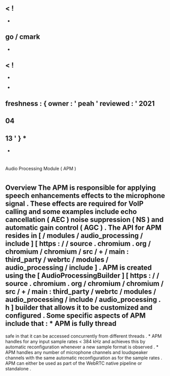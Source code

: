 <
!
-
-
go
/
cmark
-
-
>
<
!
-
-
*
freshness
:
{
owner
:
'
peah
'
reviewed
:
'
2021
-
04
-
13
'
}
*
-
-
>
#
Audio
Processing
Module
(
APM
)
#
#
Overview
The
APM
is
responsible
for
applying
speech
enhancements
effects
to
the
microphone
signal
.
These
effects
are
required
for
VoIP
calling
and
some
examples
include
echo
cancellation
(
AEC
)
noise
suppression
(
NS
)
and
automatic
gain
control
(
AGC
)
.
The
API
for
APM
resides
in
[
/
modules
/
audio_processing
/
include
]
[
https
:
/
/
source
.
chromium
.
org
/
chromium
/
chromium
/
src
/
+
/
main
:
third_party
/
webrtc
/
modules
/
audio_processing
/
include
]
.
APM
is
created
using
the
[
AudioProcessingBuilder
]
[
https
:
/
/
source
.
chromium
.
org
/
chromium
/
chromium
/
src
/
+
/
main
:
third_party
/
webrtc
/
modules
/
audio_processing
/
include
/
audio_processing
.
h
]
builder
that
allows
it
to
be
customized
and
configured
.
Some
specific
aspects
of
APM
include
that
:
*
APM
is
fully
thread
-
safe
in
that
it
can
be
accessed
concurrently
from
different
threads
.
*
APM
handles
for
any
input
sample
rates
<
384
kHz
and
achieves
this
by
automatic
reconfiguration
whenever
a
new
sample
format
is
observed
.
*
APM
handles
any
number
of
microphone
channels
and
loudspeaker
channels
with
the
same
automatic
reconfiguration
as
for
the
sample
rates
.
APM
can
either
be
used
as
part
of
the
WebRTC
native
pipeline
or
standalone
.
